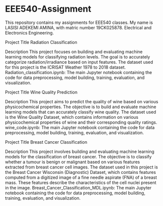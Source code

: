 # EEE540-Assignment
This repository contains my assignments for EEE540 classes.
My name is LASISI ADEKEMI AMINA, with matric number 19CK025878. Electrical and Electronics Engineering.

Project Title
Radiation Classification

Description
This project focuses on building and evaluating machine learning models for classifying radiation levels. The goal is to accurately categorize radiation/irradiance based on input features.
The dataset used for this project is the ICRISAT Weather 1978 to 2018 dataset.
Radiation_classification.ipynb: The main Jupyter notebook containing the code for data preprocessing, model building, training, evaluation, and visualization.

Project Title
Wine Quality Prediction

Description
This project aims to predict the quality of wine based on various physicochemical properties. The objective is to build and evaluate machine learning models that can accurately classify wine quality.
The dataset used is the Wine Quality Dataset, which contains information on various physicochemical properties of wine and their corresponding quality ratings.
wine_code.ipynb: The main Jupyter notebook containing the code for data preprocessing, model building, training, evaluation, and visualization.

Project Title
Breast Cancer Classification

Description
This project involves building and evaluating machine learning models for the classification of breast cancer. The objective is to classify whether a tumour is benign or malignant based on various features extracted from breast cancer cell images.
The dataset used in this project is the Breast Cancer Wisconsin (Diagnostic) Dataset, which contains features computed from a digitized image of a fine needle aspirate (FNA) of a breast mass. These features describe the characteristics of the cell nuclei present in the image.
Breast_Cancer_Classification_MDL.ipynb: The main Jupyter notebook containing the code for data preprocessing, model building, training, evaluation, and visualization.

